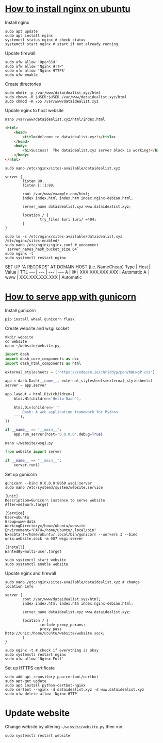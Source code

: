 # [How to install nginx on ubuntu](https://www.digitalocean.com/community/tutorials/how-to-install-nginx-on-ubuntu-18-04)

Install nginx
```
sudo apt update
sudo apt install nginx
systemctl status nginx # check status
systemctl start nginx # start if not already running
```

Update firewall
```
sudo ufw allow 'OpenSSH'
sudo ufw allow 'Nginx HTTP'
sudo ufw allow 'Nginx HTTPS'
sudo ufw enable
```

Create directories
```
sudo mkdir -p /var/www/dataidealist.xyz/html
sudo chown -R $USER:$USER /var/www/dataidealist.xyz/html
sudo chmod -R 755 /var/www/dataidealist.xyz
```

Update nginx to host website
```
nano /var/www/dataidealist.xyz/html/index.html
```
```HTML
<html>
    <head>
        <title>Welcome to dataidealist.xyz!</title>
    </head>
    <body>
        <h1>Success!  The dataidealist.xyz server block is working!</h1>
    </body>
</html>
```
```
sudo nano /etc/nginx/sites-available/dataidealist.xyz
```
```
server {
        listen 80;
        listen [::]:80;

        root /var/www/example.com/html;
        index index.html index.htm index.nginx-debian.html;

        server_name dataidealist.xyz www.dataidealist.xyz;

        location / {
                try_files $uri $uri/ =404;
        }
}
```
```
sudo ln -s /etc/nginx/sites-available/dataidealist.xyz /etc/nginx/sites-enabled/
sudo nano /etc/nginx/nginx.conf # uncomment `server_names_hash_bucket_size 64`
sudo nginx -t
sudo systemctl restart nginx
```

SET UP "A RECORDS" AT DOMAIN HOST (i.e. NameCheap)
Type | Host | Value | TTL
--- | --- | --- | ---
A | @   | XXX.XXX.XXX.XXX | Automatic
A | www | XXX.XXX.XXX.XXX | Automatic  

# [How to serve app with gunicorn](https://www.digitalocean.com/community/tutorials/how-to-serve-flask-applications-with-gunicorn-and-nginx-on-ubuntu-18-04)

Install gunicorn
```
pip install wheel gunicorn flask
```

Create website and wsgi socket
```
mkdir website
cd website
nano ~/website/website.py
```
```python
import dash
import dash_core_components as dcc
import dash_html_components as html

external_stylesheets = ['https://codepen.io/chriddyp/pen/bWLwgP.css']

app = dash.Dash(__name__, external_stylesheets=external_stylesheets)
server = app.server

app.layout = html.Div(children=[
    html.H1(children='Hello Dash'),

    html.Div(children='''
        Dash: A web application framework for Python.
    '''),
])

if __name__ == '__main__':
    app.run_server(host='0.0.0.0',debug=True)
```
```
nano ~/website/wsgi.py
```
```python
from website import server

if __name__ == "__main__":
    server.run()
```

Set up gunicorn
```
gunicorn --bind 0.0.0.0:8050 wsgi:server
sudo nano /etc/systemd/system/website.service
```
```
[Unit]
Description=Gunicorn instance to serve website
After=network.target

[Service]
User=ubuntu
Group=www-data
WorkingDirectory=/home/ubuntu/website
Environment="PATH=/home/ubuntu/.local/bin"
ExecStart=/home/ubuntu/.local/bin/gunicorn --workers 3 --bind unix:website.sock -m 007 wsgi:server

[Install]
WantedBy=multi-user.target
```
```
sudo systemctl start website
sudo systemctl enable website
```

Update nginx and firewall
```
sudo nano /etc/nginx/sites-available/dataidealist.xyz # change location info
```
```
server {
        root /var/www/dataidealist.xyz/html;
        index index.html index.htm index.nginx-debian.html;

        server_name dataidealist.xyz www.dataidealist.xyz;

        location / {
                include proxy_params;
                proxy_pass http://unix:/home/ubuntu/website/website.sock;
        }
}
```
```
sudo nginx -t # check if everything is okay
sudo systemctl restart nginx
sudo ufw allow 'Nginx Full'
```

Set up HTTPS certificate
```
sudo add-apt-repository ppa:certbot/certbot
sudo apt-get update
sudo apt install python-certbot-nginx
sudo certbot --nginx -d dataidealist.xyz -d www.dataidealist.xyz
sudo ufw delete allow 'Nginx HTTP'
```

# Update website
Change website by altering `~/website/website.py` then run:
```
sudo systemctl restart website
```